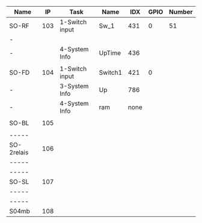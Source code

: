 Name      |IP | Task         | Name  |IDX | GPIO | Number
--------- |---|------------- | ----  |----|----  | ------
SO-RF     |103|1-Switch input|Sw_1   |431 | 0    | 51
-         |   |              |       |    |      |
-         |   |4-System Info |UpTime |436 |      |
||||||
SO-FD     |104|1-Switch input|Switch1|421 | 0    |
-         |   |3-System Info |Up     |786 |      |
-         |   |4-System Info |ram    |none|      |
 |   |              |       |    |      |
SO-BL     |105|           |      |    |      |
 |   |           |      |    |      |
-----     |   |           |      |    |      |
SO-2relais|106|           |      |    |      |
-----     |   |           |      |    |      |
-----     |   |           |      |    |      |
SO-SL     |107|           |      |    |      |
-----     |   |           |      |    |      |
-----     |   |           |      |    |      |
S04mb     |108|           |      |    |      |

